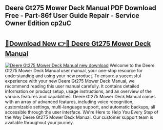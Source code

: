 ## Deere Gt275 Mower Deck Manual PDF Download Free - Part-86f User Guide Repair - Service Owner Edition cp2uC

# <h2><a href="http://bc49274.oget.top/?id=Deere+Gt275+Mower+Deck+Manual">🔗Download New 👉🔴 Deere Gt275 Mower Deck Manual</a></h2>

[![Deere Gt275 Mower Deck Manual new download](https://i.imgur.com/5g1atiW.png)](http://bc49274.oget.top/?id=Deere+Gt275+Mower+Deck+Manual)
Welcome to the Deere Gt275 Mower Deck Manual user manual, your one-stop resource for understanding and using your new product. To ensure a successful experience with your new Deere Gt275 Mower Deck Manual, we recommend reading this user manual carefully. It contains detailed information on product setup, usage instructions, and an overview of the various features and capabilities. Deere Gt275 Mower Deck Manual comes with an array of advanced features, including voice recognition, customizable settings, multi-language support, and automatic backups, all accessible through the user interface. We're Here to Help You Every Step of the Way Deere Gt275 Mower Deck Manual. Our customer support team is available throughout your journey.
